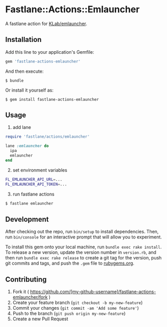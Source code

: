# Fastlane::Actions::Emlauncher

A fastlane action for [KLab/emlauncher](https://github.com/KLab/emlauncher).

## Installation

Add this line to your application's Gemfile:

```ruby
gem 'fastlane-actions-emlauncher'
```

And then execute:

    $ bundle

Or install it yourself as:

    $ gem install fastlane-actions-emlauncher

## Usage

1. add lane

```ruby
require 'fastlane/actions/emlauncher'

lane :emlauncher do
  ipa
  emlauncher
end
```

2. set environment variables

```bash
FL_EMLAUNCHER_API_URL=...
FL_EMLAUNCHER_API_TOKEN=...
```

3. run fastlane actions

```bash
$ fastlane emlauncher
```

## Development

After checking out the repo, run `bin/setup` to install dependencies. Then, run `bin/console` for an interactive prompt that will allow you to experiment.

To install this gem onto your local machine, run `bundle exec rake install`. To release a new version, update the version number in `version.rb`, and then run `bundle exec rake release` to create a git tag for the version, push git commits and tags, and push the `.gem` file to [rubygems.org](https://rubygems.org).

## Contributing

1. Fork it ( https://github.com/[my-github-username]/fastlane-actions-emlauncher/fork )
2. Create your feature branch (`git checkout -b my-new-feature`)
3. Commit your changes (`git commit -am 'Add some feature'`)
4. Push to the branch (`git push origin my-new-feature`)
5. Create a new Pull Request
